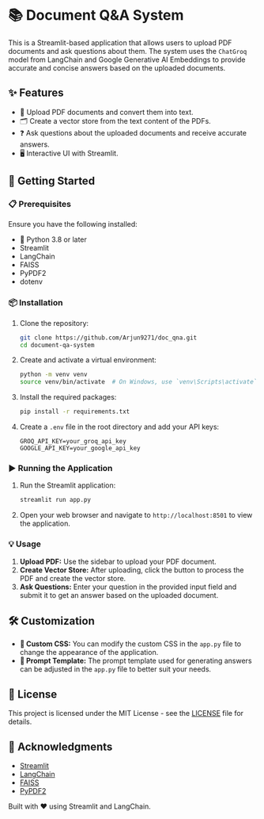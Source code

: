 # 📚 Document Q&A System

This is a Streamlit-based application that allows users to upload PDF documents and ask questions about them. The system uses the `ChatGroq` model from LangChain and Google Generative AI Embeddings to provide accurate and concise answers based on the uploaded documents.

## ✨ Features

- 📄 Upload PDF documents and convert them into text.
- 🗂️ Create a vector store from the text content of the PDFs.
- ❓ Ask questions about the uploaded documents and receive accurate answers.
- 🖥️ Interactive UI with Streamlit.

## 🚀 Getting Started

### 📋 Prerequisites

Ensure you have the following installed:

- 🐍 Python 3.8 or later
- Streamlit
- LangChain
- FAISS
- PyPDF2
- dotenv

### 📦 Installation

1. Clone the repository:
    ```sh
    git clone https://github.com/Arjun9271/doc_qna.git
    cd document-qa-system
    ```

2. Create and activate a virtual environment:
    ```sh
    python -m venv venv
    source venv/bin/activate  # On Windows, use `venv\Scripts\activate`
    ```

3. Install the required packages:
    ```sh
    pip install -r requirements.txt
    ```

4. Create a `.env` file in the root directory and add your API keys:
    ```env
    GROQ_API_KEY=your_groq_api_key
    GOOGLE_API_KEY=your_google_api_key
    ```

### ▶️ Running the Application

1. Run the Streamlit application:
    ```sh
    streamlit run app.py
    ```

2. Open your web browser and navigate to `http://localhost:8501` to view the application.

### 💡 Usage

1. **Upload PDF:** Use the sidebar to upload your PDF document.
2. **Create Vector Store:** After uploading, click the button to process the PDF and create the vector store.
3. **Ask Questions:** Enter your question in the provided input field and submit it to get an answer based on the uploaded document.

## 🛠️ Customization

- **🎨 Custom CSS:** You can modify the custom CSS in the `app.py` file to change the appearance of the application.
- **📜 Prompt Template:** The prompt template used for generating answers can be adjusted in the `app.py` file to better suit your needs.

## 📄 License

This project is licensed under the MIT License - see the [LICENSE](LICENSE) file for details.

## 🙏 Acknowledgments

- [Streamlit](https://streamlit.io/)
- [LangChain](https://www.langchain.com/)
- [FAISS](https://github.com/facebookresearch/faiss)
- [PyPDF2](https://pypdf2.readthedocs.io/)

Built with ❤️ using Streamlit and LangChain.
